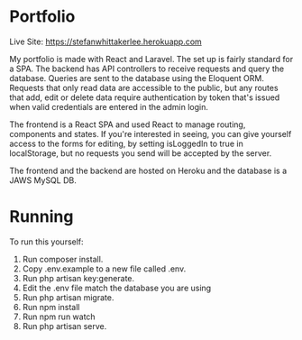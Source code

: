 # Portfolio

Live Site: https://stefanwhittakerlee.herokuapp.com

My portfolio is made with React and Laravel.
The set up is fairly standard for a SPA.
The backend has API controllers to receive requests and query the database.
Queries are sent to the database using the Eloquent ORM.
Requests that only read data are accessible to the public, but any routes that add, edit or delete data require authentication by token that's issued when valid credentials are entered in the admin login.

The frontend is a React SPA and used React to manage routing, components and states.
If you're interested in seeing, you can give yourself access to the forms for editing, by setting isLoggedIn to true in localStorage, but no requests you send will be accepted by the server.

The frontend and the backend are hosted on Heroku and the database is a JAWS MySQL DB.

# Running
To run this yourself:
1. Run composer install.
2. Copy .env.example to a new file called .env.
3. Run php artisan key:generate.
4. Edit the .env file match the database you are using
5. Run php artisan migrate.
6. Run npm install
7. Run npm run watch
8. Run php artisan serve.
